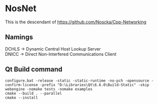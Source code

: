 # NosNet

This is the descendant of https://github.com/Noscka/Cpp-Networking

## Namings
DCHLS -> Dynamic Central Host Lookup Server </br>
DNICC -> Direct Non-Interfered Communications Client

## Qt Build command
```
configure.bat -release -static -static-runtime -no-pch -opensource -confirm-license -prefix "D:\Libraries\Qt\6.6.0\Build-Static" -skip webengine -nomake tests -nomake examples
cmake --build . --parallel
cmake --install
```
